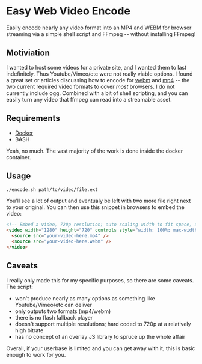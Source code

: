# Easy Web Video Encode

Easily encode nearly any video format into an MP4 and WEBM for browser streaming via 
a simple shell script and FFmpeg -- without installing FFmpeg!

## Motiviation

I wanted to host some videos for a private site, and I wanted them to last indefinitely.
Thus Youtube/Vimeo/etc were not really viable options. I found a great set or articles
discussing how to encode for [webm][webm] and [mp4][mp4] -- the two current required 
video formats to cover _most_ browsers. I do not currently include ogg. Combined with 
a bit of shell scripting, and you can easily turn any video that ffmpeg can read into
a streamable asset.

[webm]: https://www.virag.si/2012/01/webm-web-video-encoding-tutorial-with-ffmpeg-0-9/
[mp4]: https://www.virag.si/2012/01/web-video-encoding-tutorial-with-ffmpeg-0-9/

## Requirements

 * [Docker](https://www.docker.com/)
 * BASH

Yeah, no much. The vast majority of the work is done inside the docker container.

## Usage

```
./encode.sh path/to/video/file.ext
```

You'll see a lot of output and eventualy be left with two more file right next to
your original. You can then use this snippet in browsers to embed the video:

```html
<!-- Embed a video, 720p resolution; auto scaling width to fit space, up to full resolution -->
<video width="1280" height="720" controls style="width: 100%; max-width: 1280px; max-height: 720px">
  <source src="your-video-here.mp4" />
  <source src="your-video-here.webm" />
</video>
```

## Caveats

I really only made this for my specific purposes, so there are some caveats. The script:

 * won't produce nearly as many options as something like Youtube/Vimeo/etc can deliver
 * only outputs two formats (mp4/webm)
 * there is no flash fallback player
 * doesn't support multiple resolutions; hard coded to 720p at a relatively high bitrate
 * has no concept of an overlay JS library to spruce up the whole affair

Overall, if your userbase is limited and you can get away with it, this is basic enough
to work for you. 

